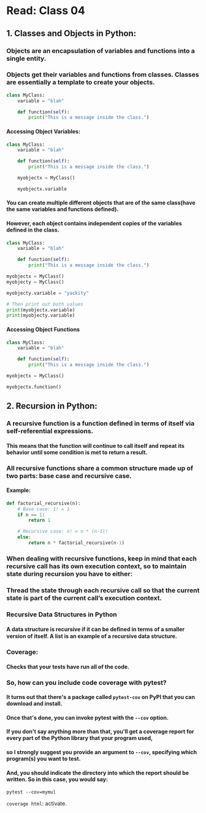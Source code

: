 # Read: Class 04

## 1. Classes and Objects in Python:

### Objects are an encapsulation of variables and functions into a single entity. 

### Objects get their variables and functions from classes. Classes are essentially a template to create your objects.

```Python
class MyClass:
    variable = "blah"

    def function(self):
        print("This is a message inside the class.")
```

#### Accessing Object Variables:

```Python
class MyClass:
    variable = "blah"

    def function(self):
        print("This is a message inside the class.")

    myobjectx = MyClass()

    myobjectx.variable
```

#### You can create multiple different objects that are of the same class(have the same variables and functions defined). 

#### However, each object contains independent copies of the variables defined in the class. 

```Python
class MyClass:
    variable = "blah"

    def function(self):
        print("This is a message inside the class.")

myobjectx = MyClass()
myobjecty = MyClass()

myobjecty.variable = "yackity"

# Then print out both values
print(myobjectx.variable)
print(myobjecty.variable)
```

#### Accessing Object Functions

```Python
class MyClass:
    variable = "blah"

    def function(self):
        print("This is a message inside the class.")

myobjectx = MyClass()

myobjectx.function()
```

## 2. Recursion in Python:

### A recursive function is a function defined in terms of itself via self-referential expressions.

#### This means that the function will continue to call itself and repeat its behavior until some condition is met to return a result.

### All recursive functions share a common structure made up of two parts: base case and recursive case.

#### Example:

```Python
def factorial_recursive(n):
    # Base case: 1! = 1
    if n == 1:
        return 1

    # Recursive case: n! = n * (n-1)!
    else:
        return n * factorial_recursive(n-1)
```

### When dealing with recursive functions, keep in mind that each recursive call has its own execution context, so to maintain state during recursion you have to either:

### Thread the state through each recursive call so that the current state is part of the current call’s execution context.

### Recursive Data Structures in Python

#### A data structure is recursive if it can be deﬁned in terms of a smaller version of itself. A list is an example of a recursive data structure. 

### Coverage:

#### Checks that your tests have run all of the code.

### So, how can you include code coverage with pytest? 

#### It turns out that there's a package called `pytest-cov` on PyPI that you can download and install. 

#### Once that's done, you can invoke pytest with the `--cov` option.

#### If you don't say anything more than that, you'll get a coverage report for every part of the Python library that your program used,

#### so I strongly suggest you provide an argument to `--cov`, specifying which program(s) you want to test.

#### And, you should indicate the directory into which the report should be written. So in this case, you would say:

`pytest --cov=mymul`

`coverage html`: activate.
